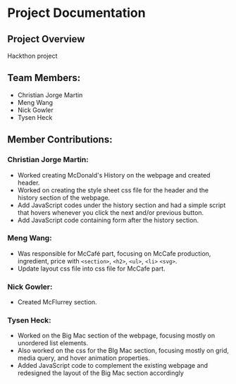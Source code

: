 # Project Documentation

## Project Overview
Hackthon project

## Team Members:

-   Christian Jorge Martin
-   Meng Wang
-   Nick Gowler
-   Tysen Heck

## Member Contributions:

### Christian Jorge Martin:

-   Worked creating McDonald's History on the webpage and created header.
-   Worked on creating the style sheet css file for the header and the history section of the webpage.
-   Add JavaScript codes under the history section and had a simple script that hovers whenever you click the next and/or previous button.
-   Add JavaScript code containing form after the history section.

### Meng Wang:

-   Was responsible for McCafé part, focusing on McCafe production, ingredient, price with `<section>`, `<h2>`, `<ul>`, `<li>` `<svg>`.
-   Update layout css file into css file for McCafe part.

### Nick Gowler:

-   Created McFlurrey section.

### Tysen Heck:

-   Worked on the Big Mac section of the webpage, focusing mostly on unordered list elements.
-   Also worked on the css for the BIg Mac section, focusing mostly on grid, media query, and hover animation properties.
-   Added JavaScript code to complement the existing webpage and redesigned the layout of the Big Mac section accordingly
